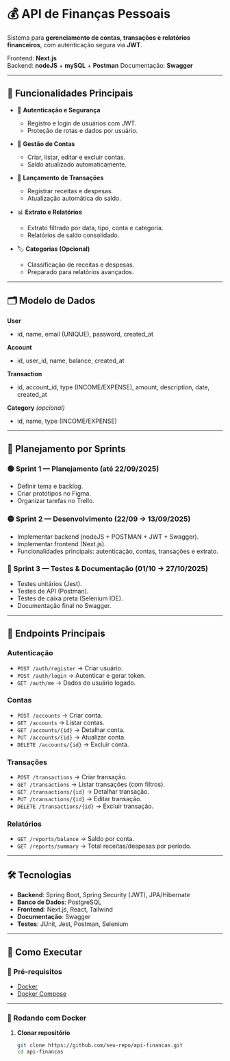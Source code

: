 # 💰 API de Finanças Pessoais

Sistema para **gerenciamento de contas, transações e relatórios financeiros**, com autenticação segura via **JWT**.

Frontend: **Next.js**  
Backend: **nodeJS** + **mySQL** + **Postman** 
Documentação: **Swagger**

---

## 📌 Funcionalidades Principais

* 🔐 **Autenticação e Segurança**
  * Registro e login de usuários com JWT.
  * Proteção de rotas e dados por usuário.

* 🏦 **Gestão de Contas**
  * Criar, listar, editar e excluir contas.
  * Saldo atualizado automaticamente.

* 💸 **Lançamento de Transações**
  * Registrar receitas e despesas.
  * Atualização automática do saldo.

* 📊 **Extrato e Relatórios**
  * Extrato filtrado por data, tipo, conta e categoria.
  * Relatórios de saldo consolidado.

* 🏷️ **Categorias (Opcional)**
  * Classificação de receitas e despesas.
  * Preparado para relatórios avançados.

---

## 🗂️ Modelo de Dados

**User**  
* id, name, email (UNIQUE), password, created_at

**Account**  
* id, user_id, name, balance, created_at

**Transaction**  
* id, account_id, type (INCOME/EXPENSE), amount, description, date, created_at

**Category** *(opcional)*  
* id, name, type (INCOME/EXPENSE)

---

## 📅 Planejamento por Sprints

### 🟢 Sprint 1 — Planejamento (até 22/09/2025)
* Definir tema e backlog.
* Criar protótipos no Figma.
* Organizar tarefas no Trello.

### 🟡 Sprint 2 — Desenvolvimento (22/09 → 13/09/2025)
* Implementar backend (nodeJS + POSTMAN + JWT + Swagger).
* Implementar frontend (Next.js).
* Funcionalidades principais: autenticação, contas, transações e extrato.

### 🔵 Sprint 3 — Testes & Documentação (01/10 → 27/10/2025)
* Testes unitários (Jest).
* Testes de API (Postman).
* Testes de caixa preta (Selenium IDE).
* Documentação final no Swagger.

---

## 🔑 Endpoints Principais

### Autenticação
* `POST /auth/register` → Criar usuário.
* `POST /auth/login` → Autenticar e gerar token.
* `GET /auth/me` → Dados do usuário logado.

### Contas
* `POST /accounts` → Criar conta.
* `GET /accounts` → Listar contas.
* `GET /accounts/{id}` → Detalhar conta.
* `PUT /accounts/{id}` → Atualizar conta.
* `DELETE /accounts/{id}` → Excluir conta.

### Transações
* `POST /transactions` → Criar transação.
* `GET /transactions` → Listar transações (com filtros).
* `GET /transactions/{id}` → Detalhar transação.
* `PUT /transactions/{id}` → Editar transação.
* `DELETE /transactions/{id}` → Excluir transação.

### Relatórios
* `GET /reports/balance` → Saldo por conta.
* `GET /reports/summary` → Total receitas/despesas por período.

---

## 🛠️ Tecnologias

* **Backend**: Spring Boot, Spring Security (JWT), JPA/Hibernate  
* **Banco de Dados**: PostgreSQL  
* **Frontend**: Next.js, React, Tailwind  
* **Documentação**: Swagger  
* **Testes**: JUnit, Jest, Postman, Selenium  

---

## 🚀 Como Executar

### 🔧 Pré-requisitos
- [Docker](https://docs.docker.com/get-docker/)  
- [Docker Compose](https://docs.docker.com/compose/)  

---

### 🐳 Rodando com Docker

1. **Clonar repositório**
   ```bash
   git clone https://github.com/seu-repo/api-financas.git
   cd api-financas
